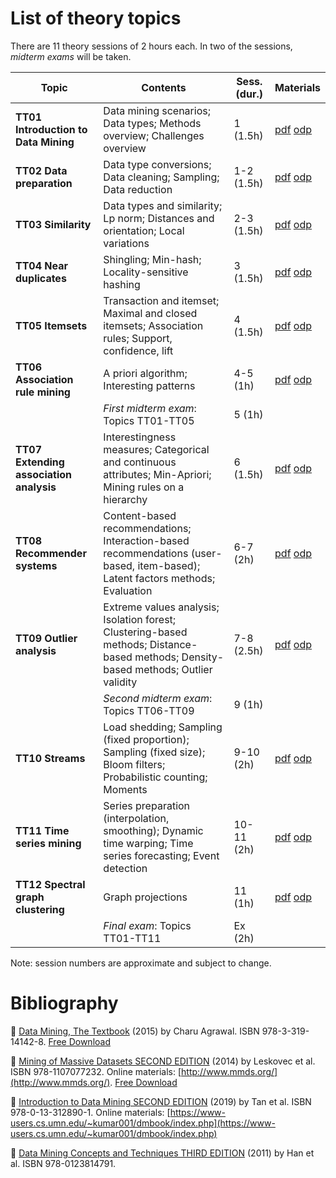 # List of theory topics

There are 11 theory sessions of 2 hours each. In two of the sessions, *midterm exams* will be taken.

| Topic | Contents |  Sess. (dur.) | Materials |
|-----------------------------------------|--------------------------------------------------------------------------------------------------------------------------------------|---------------|---------------------------------------------------------------------------------------------------|
| **TT01 Introduction to Data Mining** | Data mining scenarios; Data types; Methods overview; Challenges overview |  1 (1.5h) | [pdf](pdf/tt01_introduction.pdf) [odp](tt01_introduction.odp) |
| **TT02 Data preparation** | Data type conversions; Data cleaning; Sampling; Data reduction |  1-2 (1.5h) | [pdf](pdf/tt02_data_preparation.pdf) [odp](tt02_data_preparation.odp) |
| **TT03 Similarity** | Data types and similarity; Lp norm; Distances and orientation; Local variations | 2-3 (1.5h) | [pdf](pdf/tt03_similarity.pdf) [odp](tt03_similarity.odp) |
| **TT04 Near duplicates** | Shingling; Min-hash; Locality-sensitive hashing | 3 (1.5h) | [pdf](pdf/tt04_near_duplicates.pdf) [odp](tt04_near_duplicates.odp) |
| **TT05 Itemsets** | Transaction and itemset; Maximal and closed itemsets; Association rules; Support, confidence, lift | 4 (1.5h) | [pdf](pdf/tt05_itemsets.pdf) [odp](tt05_itemsets.odp) |
| **TT06 Association rule mining** | A priori algorithm; Interesting patterns | 4-5 (1h) | [pdf](pdf/tt06_association_rule_mining.pdf) [odp](tt06_association_rule_mining.odp) |
|  | *First midterm exam*: Topics TT01-TT05 | 5 (1h) |  |
| **TT07 Extending association analysis** | Interestingness measures; Categorical and continuous attributes; Min-Apriori; Mining rules on a hierarchy | 6 (1.5h) | [pdf](pdf/tt07_extending_association_analysis.pdf) [odp](tt07_extending_association_analysis.odp) |
| **TT08 Recommender systems** | Content-based recommendations; Interaction-based recommendations (user-based, item-based); Latent factors methods; Evaluation | 6-7 (2h) | [pdf](pdf/tt08_recommender_systems.pdf) [odp](tt08_recommender_systems.odp) |
| **TT09 Outlier analysis** | Extreme values analysis; Isolation forest; Clustering-based methods; Distance-based methods; Density-based methods; Outlier validity | 7-8 (2.5h) | [pdf](pdf/tt09_outlier_detection.pdf) [odp](tt09_outlier_detection.odp) |
|  | *Second midterm exam*: Topics TT06-TT09 | 9 (1h) |  |
| **TT10 Streams** | Load shedding; Sampling (fixed proportion); Sampling (fixed size); Bloom filters; Probabilistic counting; Moments | 9-10 (2h) | [pdf](pdf/tt10_streams.pdf) [odp](tt10_streams.odp) |
| **TT11 Time series mining** | Series preparation (interpolation, smoothing); Dynamic time warping; Time series forecasting; Event detection | 10-11 (2h) | [pdf](pdf/tt11_time_series.pdf) [odp](tt11_time_series.odp) |
| **TT12 Spectral graph clustering** | Graph projections | 11 (1h) | [pdf](pdf/tt12_spectral_graph_clustering.pdf) [odp](tt12_spectral_graph_clustering.odp) |
|  | *Final exam*: Topics TT01-TT11 | Ex (2h) |  |

Note: session numbers are approximate and subject to change.

# Bibliography

:blue_book: [Data Mining, The Textbook](https://www.springer.com/us/book/9783319141411) (2015) by Charu Agrawal. ISBN 978-3-319-14142-8. [Free Download](https://doc.lagout.org/Others/Data%20Mining/Data%20Mining_%20The%20Textbook%20%5BAggarwal%202015-04-14%5D.pdf)

:ledger: [Mining of Massive Datasets SECOND EDITION](https://www.cambridge.org/core/books/mining-of-massive-datasets/C1B37BA2CBB8361B94FDD1C6F4E47922) (2014) by Leskovec et al. ISBN 978-1107077232. Online materials: [http://www.mmds.org/](http://www.mmds.org/). [Free Download](http://infolab.stanford.edu/~ullman/mmds/bookL.pdf)

:orange_book: [Introduction to Data Mining SECOND EDITION](https://www.pearson.com/us/higher-education/program/Tan-Introduction-to-Data-Mining-2nd-Edition/PGM214749.html) (2019) by Tan et al. ISBN 978-0-13-312890-1. Online materials: [https://www-users.cs.umn.edu/~kumar001/dmbook/index.php](https://www-users.cs.umn.edu/~kumar001/dmbook/index.php)

:notebook: [Data Mining Concepts and Techniques THIRD EDITION](https://www.elsevier.com/books/data-mining-concepts-and-techniques/han/978-0-12-381479-1) (2011) by Han et al. ISBN 978-0123814791.
